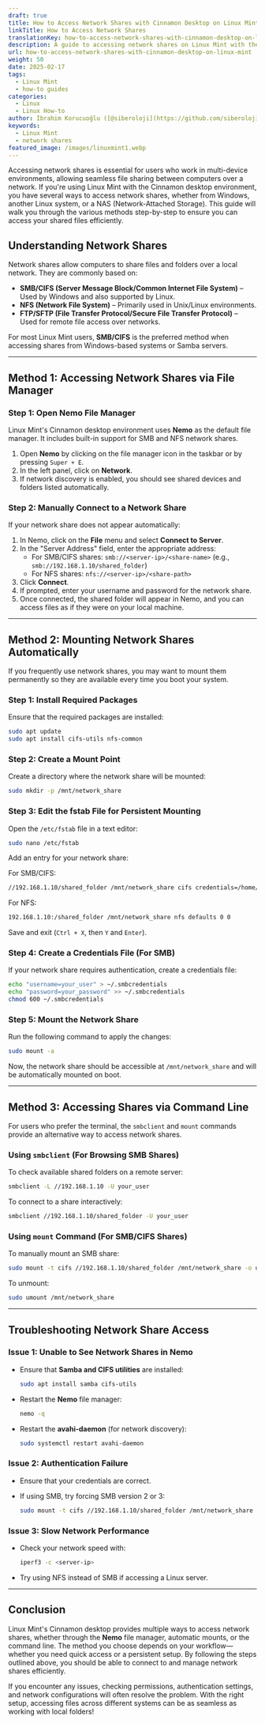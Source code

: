```yaml
---
draft: true
title: How to Access Network Shares with Cinnamon Desktop on Linux Mint
linkTitle: How to Access Network Shares
translationKey: how-to-access-network-shares-with-cinnamon-desktop-on-linux-mint
description: A guide to accessing network shares on Linux Mint with the Cinnamon desktop environment.
url: how-to-access-network-shares-with-cinnamon-desktop-on-linux-mint
weight: 50
date: 2025-02-17
tags:
  - Linux Mint
  - how-to guides
categories:
  - Linux
  - Linux How-to
author: İbrahim Korucuoğlu ([@siberoloji](https://github.com/siberoloji))
keywords:
  - Linux Mint
  - network shares
featured_image: /images/linuxmint1.webp
---
```

Accessing network shares is essential for users who work in multi-device environments, allowing seamless file sharing between computers over a network. If you're using Linux Mint with the Cinnamon desktop environment, you have several ways to access network shares, whether from Windows, another Linux system, or a NAS (Network-Attached Storage). This guide will walk you through the various methods step-by-step to ensure you can access your shared files efficiently.

## Understanding Network Shares

Network shares allow computers to share files and folders over a local network. They are commonly based on:

- **SMB/CIFS (Server Message Block/Common Internet File System)** – Used by Windows and also supported by Linux.
- **NFS (Network File System)** – Primarily used in Unix/Linux environments.
- **FTP/SFTP (File Transfer Protocol/Secure File Transfer Protocol)** – Used for remote file access over networks.

For most Linux Mint users, **SMB/CIFS** is the preferred method when accessing shares from Windows-based systems or Samba servers.

---

## Method 1: Accessing Network Shares via File Manager

### Step 1: Open Nemo File Manager

Linux Mint's Cinnamon desktop environment uses **Nemo** as the default file manager. It includes built-in support for SMB and NFS network shares.

1. Open **Nemo** by clicking on the file manager icon in the taskbar or by pressing `Super + E`.
2. In the left panel, click on **Network**.
3. If network discovery is enabled, you should see shared devices and folders listed automatically.

### Step 2: Manually Connect to a Network Share

If your network share does not appear automatically:

1. In Nemo, click on the **File** menu and select **Connect to Server**.
2. In the "Server Address" field, enter the appropriate address:
   - For SMB/CIFS shares: `smb://<server-ip>/<share-name>` (e.g., `smb://192.168.1.10/shared_folder`)
   - For NFS shares: `nfs://<server-ip>/<share-path>`
3. Click **Connect**.
4. If prompted, enter your username and password for the network share.
5. Once connected, the shared folder will appear in Nemo, and you can access files as if they were on your local machine.

---

## Method 2: Mounting Network Shares Automatically

If you frequently use network shares, you may want to mount them permanently so they are available every time you boot your system.

### Step 1: Install Required Packages

Ensure that the required packages are installed:

```bash
sudo apt update
sudo apt install cifs-utils nfs-common
```

### Step 2: Create a Mount Point

Create a directory where the network share will be mounted:

```bash
sudo mkdir -p /mnt/network_share
```

### Step 3: Edit the fstab File for Persistent Mounting

Open the `/etc/fstab` file in a text editor:

```bash
sudo nano /etc/fstab
```

Add an entry for your network share:

For SMB/CIFS:

```bash
//192.168.1.10/shared_folder /mnt/network_share cifs credentials=/home/your_user/.smbcredentials,iocharset=utf8,file_mode=0777,dir_mode=0777 0 0
```

For NFS:

```bash
192.168.1.10:/shared_folder /mnt/network_share nfs defaults 0 0
```

Save and exit (`Ctrl + X`, then `Y` and `Enter`).

### Step 4: Create a Credentials File (For SMB)

If your network share requires authentication, create a credentials file:

```bash
echo "username=your_user" > ~/.smbcredentials
echo "password=your_password" >> ~/.smbcredentials
chmod 600 ~/.smbcredentials
```

### Step 5: Mount the Network Share

Run the following command to apply the changes:

```bash
sudo mount -a
```

Now, the network share should be accessible at `/mnt/network_share` and will be automatically mounted on boot.

---

## Method 3: Accessing Shares via Command Line

For users who prefer the terminal, the `smbclient` and `mount` commands provide an alternative way to access network shares.

### Using `smbclient` (For Browsing SMB Shares)

To check available shared folders on a remote server:

```bash
smbclient -L //192.168.1.10 -U your_user
```

To connect to a share interactively:

```bash
smbclient //192.168.1.10/shared_folder -U your_user
```

### Using `mount` Command (For SMB/CIFS Shares)

To manually mount an SMB share:

```bash
sudo mount -t cifs //192.168.1.10/shared_folder /mnt/network_share -o username=your_user,password=your_password
```

To unmount:

```bash
sudo umount /mnt/network_share
```

---

## Troubleshooting Network Share Access

### Issue 1: Unable to See Network Shares in Nemo

- Ensure that **Samba and CIFS utilities** are installed:

  ```bash
  sudo apt install samba cifs-utils
  ```

- Restart the **Nemo** file manager:

  ```bash
  nemo -q
  ```

- Restart the **avahi-daemon** (for network discovery):

  ```bash
  sudo systemctl restart avahi-daemon
  ```

### Issue 2: Authentication Failure

- Ensure that your credentials are correct.
- If using SMB, try forcing SMB version 2 or 3:

  ```bash
  sudo mount -t cifs //192.168.1.10/shared_folder /mnt/network_share -o username=your_user,password=your_password,vers=3.0
  ```

### Issue 3: Slow Network Performance

- Check your network speed with:

  ```bash
  iperf3 -c <server-ip>
  ```

- Try using NFS instead of SMB if accessing a Linux server.

---

## Conclusion

Linux Mint's Cinnamon desktop provides multiple ways to access network shares, whether through the **Nemo** file manager, automatic mounts, or the command line. The method you choose depends on your workflow—whether you need quick access or a persistent setup. By following the steps outlined above, you should be able to connect to and manage network shares efficiently.

If you encounter any issues, checking permissions, authentication settings, and network configurations will often resolve the problem. With the right setup, accessing files across different systems can be as seamless as working with local folders!
